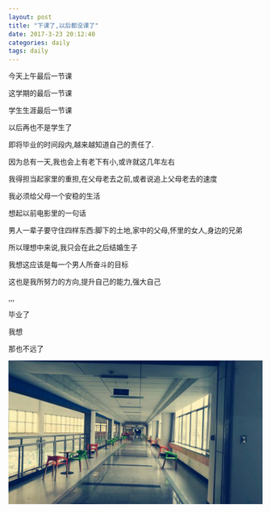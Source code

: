 ```yaml
---
layout: post
title: "下课了,以后都没课了"
date: 2017-3-23 20:12:40
categories: daily
tags: daily
---
```


今天上午最后一节课

这学期的最后一节课

学生生涯最后一节课

以后再也不是学生了

即将毕业的时间段内,越来越知道自己的责任了.

<!-- more -->

因为总有一天,我也会上有老下有小,或许就这几年左右

我得担当起家里的重担,在父母老去之前,或者说追上父母老去的速度

我必须给父母一个安稳的生活

想起以前电影里的一句话

男人一辈子要守住四样东西:脚下的土地,家中的父母,怀里的女人,身边的兄弟

所以理想中来说,我只会在此之后结婚生子

我想这应该是每一个男人所奋斗的目标

这也是我所努力的方向,提升自己的能力,强大自己

,,,

毕业了

我想

那也不远了

![daily-classLast](/images/daily/daily-classLast.jpg)

